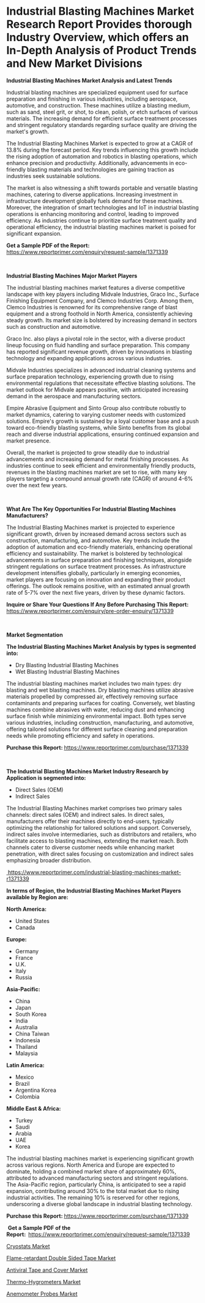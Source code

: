 <p><h1>Industrial Blasting Machines Market Research Report Provides thorough Industry Overview, which offers an In-Depth Analysis of Product Trends and New Market Divisions</h1></p><p><strong>Industrial Blasting Machines Market Analysis and Latest Trends</strong></p>
<p><p>Industrial blasting machines are specialized equipment used for surface preparation and finishing in various industries, including aerospace, automotive, and construction. These machines utilize a blasting medium, such as sand, steel grit, or shot, to clean, polish, or etch surfaces of various materials. The increasing demand for efficient surface treatment processes and stringent regulatory standards regarding surface quality are driving the market's growth.</p><p>The Industrial Blasting Machines Market is expected to grow at a CAGR of 13.8% during the forecast period. Key trends influencing this growth include the rising adoption of automation and robotics in blasting operations, which enhance precision and productivity. Additionally, advancements in eco-friendly blasting materials and technologies are gaining traction as industries seek sustainable solutions.</p><p>The market is also witnessing a shift towards portable and versatile blasting machines, catering to diverse applications. Increasing investment in infrastructure development globally fuels demand for these machines. Moreover, the integration of smart technologies and IoT in industrial blasting operations is enhancing monitoring and control, leading to improved efficiency. As industries continue to prioritize surface treatment quality and operational efficiency, the industrial blasting machines market is poised for significant expansion.</p></p>
<p><strong>Get a Sample PDF of the Report:&nbsp;</strong> <a href="https://www.reportprimer.com/enquiry/request-sample/1371339">https://www.reportprimer.com/enquiry/request-sample/1371339</a></p>
<p>&nbsp;</p>
<p><strong>Industrial Blasting Machines Major Market Players</strong></p>
<p><p>The industrial blasting machines market features a diverse competitive landscape with key players including Midvale Industries, Graco Inc., Surface Finishing Equipment Company, and Clemco Industries Corp. Among them, Clemco Industries is renowned for its comprehensive range of blast equipment and a strong foothold in North America, consistently achieving steady growth. Its market size is bolstered by increasing demand in sectors such as construction and automotive.</p><p>Graco Inc. also plays a pivotal role in the sector, with a diverse product lineup focusing on fluid handling and surface preparation. This company has reported significant revenue growth, driven by innovations in blasting technology and expanding applications across various industries.</p><p>Midvale Industries specializes in advanced industrial cleaning systems and surface preparation technology, experiencing growth due to rising environmental regulations that necessitate effective blasting solutions. The market outlook for Midvale appears positive, with anticipated increasing demand in the aerospace and manufacturing sectors.</p><p>Empire Abrasive Equipment and Sinto Group also contribute robustly to market dynamics, catering to varying customer needs with customized solutions. Empire's growth is sustained by a loyal customer base and a push toward eco-friendly blasting systems, while Sinto benefits from its global reach and diverse industrial applications, ensuring continued expansion and market presence.</p><p>Overall, the market is projected to grow steadily due to industrial advancements and increasing demand for metal finishing processes. As industries continue to seek efficient and environmentally friendly products, revenues in the blasting machines market are set to rise, with many key players targeting a compound annual growth rate (CAGR) of around 4-6% over the next few years.</p></p>
<p>&nbsp;</p>
<p><strong>What Are The Key Opportunities For Industrial Blasting Machines Manufacturers?</strong></p>
<p><p>The Industrial Blasting Machines market is projected to experience significant growth, driven by increased demand across sectors such as construction, manufacturing, and automotive. Key trends include the adoption of automation and eco-friendly materials, enhancing operational efficiency and sustainability. The market is bolstered by technological advancements in surface preparation and finishing techniques, alongside stringent regulations on surface treatment processes. As infrastructure development intensifies globally, particularly in emerging economies, market players are focusing on innovation and expanding their product offerings. The outlook remains positive, with an estimated annual growth rate of 5-7% over the next five years, driven by these dynamic factors.</p></p>
<p><strong>Inquire or Share Your Questions If Any Before Purchasing This Report:</strong> <a href="https://www.reportprimer.com/enquiry/pre-order-enquiry/1371339">https://www.reportprimer.com/enquiry/pre-order-enquiry/1371339</a></p>
<p>&nbsp;</p>
<p><strong>Market Segmentation</strong></p>
<p><strong>The Industrial Blasting Machines Market Analysis by types is segmented into:</strong></p>
<p><ul><li>Dry Blasting Industrial Blasting Machines</li><li>Wet Blasting Industrial Blasting Machines</li></ul></p>
<p><p>The industrial blasting machines market includes two main types: dry blasting and wet blasting machines. Dry blasting machines utilize abrasive materials propelled by compressed air, effectively removing surface contaminants and preparing surfaces for coating. Conversely, wet blasting machines combine abrasives with water, reducing dust and enhancing surface finish while minimizing environmental impact. Both types serve various industries, including construction, manufacturing, and automotive, offering tailored solutions for different surface cleaning and preparation needs while promoting efficiency and safety in operations.</p></p>
<p><strong>Purchase this Report:&nbsp;</strong><a href="https://www.reportprimer.com/purchase/1371339">https://www.reportprimer.com/purchase/1371339</a></p>
<p>&nbsp;</p>
<p><strong>The Industrial Blasting Machines Market Industry Research by Application is segmented into:</strong></p>
<p><ul><li>Direct Sales (OEM)</li><li>Indirect Sales</li></ul></p>
<p><p>The Industrial Blasting Machines market comprises two primary sales channels: direct sales (OEM) and indirect sales. In direct sales, manufacturers offer their machines directly to end-users, typically optimizing the relationship for tailored solutions and support. Conversely, indirect sales involve intermediaries, such as distributors and retailers, who facilitate access to blasting machines, extending the market reach. Both channels cater to diverse customer needs while enhancing market penetration, with direct sales focusing on customization and indirect sales emphasizing broader distribution.</p></p>
<p><a href="https://www.reportprimer.com/industrial-blasting-machines-market-r1371339">&nbsp;https://www.reportprimer.com/industrial-blasting-machines-market-r1371339</a></p>
<p><strong>In terms of Region, the Industrial Blasting Machines Market Players available by Region are:</strong></p>
<p>
    <p> <strong> North America: </strong>
        <ul>
            <li>United States</li>
            <li>Canada</li>
        </ul>
        </p> 
    <p> <strong> Europe: </strong>
        <ul>
            <li>Germany</li>
            <li>France</li>
            <li>U.K.</li>
            <li>Italy</li>
            <li>Russia</li>
        </ul>
        </p> 
    <p> <strong> Asia-Pacific: </strong>
        <ul>
            <li>China</li>
            <li>Japan</li>
            <li>South Korea</li>
            <li>India</li>
            <li>Australia</li>
            <li>China Taiwan</li>
            <li>Indonesia</li>
            <li>Thailand</li>
            <li>Malaysia</li>
        </ul>
        </p> 
    <p> <strong> Latin America: </strong>
        <ul>
            <li>Mexico</li>
            <li>Brazil</li>
            <li>Argentina Korea</li>
            <li>Colombia</li>
        </ul>
        </p> 
    <p> <strong> Middle East & Africa: </strong>
        <ul>
            <li>Turkey</li>
            <li>Saudi</li>
            <li>Arabia</li>
            <li>UAE</li>
            <li>Korea</li>
        </ul>
    </p>
    </p>
<p><p>The industrial blasting machines market is experiencing significant growth across various regions. North America and Europe are expected to dominate, holding a combined market share of approximately 60%, attributed to advanced manufacturing sectors and stringent regulations. The Asia-Pacific region, particularly China, is anticipated to see a rapid expansion, contributing around 30% to the total market due to rising industrial activities. The remaining 10% is reserved for other regions, underscoring a diverse global landscape in industrial blasting technology.</p></p>
<p><strong>Purchase this Report: </strong><a href="https://www.reportprimer.com/purchase/1371339">https://www.reportprimer.com/purchase/1371339</a></p>
<p>&nbsp;<strong>Get a Sample PDF of the Report:&nbsp;&nbsp;</strong><a href="https://www.reportprimer.com/enquiry/request-sample/1371339">https://www.reportprimer.com/enquiry/request-sample/1371339</a></p>
<p><strong></strong></p>
<p><p><a href="https://www.linkedin.com/pulse/insights-cryostats-market-players-size-geographical-regions-2x5zc">Cryostats Market</a></p><p><a href="https://issuu.com/reportprime-2/docs/flame-retardant-double-sided-tape-m_2cb4e99b74415c">Flame-retardant Double Sided Tape Market</a></p><p><a href="https://issuu.com/reportprime-2/docs/antiviral-tape-and-cover-market-siz_f4b108668f77e7">Antiviral Tape and Cover Market</a></p><p><a href="https://medium.com/@llpstoim60/thermo-hygrometers-market-size-is-growing-at-cagr-of-10-6-3a3a54403590?postPublishedType=repub">Thermo-Hygrometers Market</a></p><p><a href="https://medium.com/@llpstoim60/anemometer-probes-market-forecast-global-market-trends-and-analysis-from-2024-to-2031-covered-in-3de3ec925aef?postPublishedType=repub">Anemometer Probes Market</a></p></p>